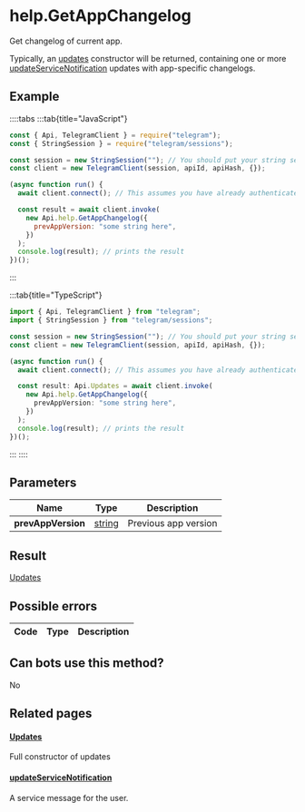 # help.GetAppChangelog

Get changelog of current app.

Typically, an [updates](https://core.telegram.org/constructor/updates) constructor will be returned, containing one or more [updateServiceNotification](https://core.telegram.org/constructor/updateServiceNotification) updates with app-specific changelogs.

## Example

::::tabs
:::tab{title="JavaScript"}

```js
const { Api, TelegramClient } = require("telegram");
const { StringSession } = require("telegram/sessions");

const session = new StringSession(""); // You should put your string session here
const client = new TelegramClient(session, apiId, apiHash, {});

(async function run() {
  await client.connect(); // This assumes you have already authenticated with .start()

  const result = await client.invoke(
    new Api.help.GetAppChangelog({
      prevAppVersion: "some string here",
    })
  );
  console.log(result); // prints the result
})();
```

:::

:::tab{title="TypeScript"}

```ts
import { Api, TelegramClient } from "telegram";
import { StringSession } from "telegram/sessions";

const session = new StringSession(""); // You should put your string session here
const client = new TelegramClient(session, apiId, apiHash, {});

(async function run() {
  await client.connect(); // This assumes you have already authenticated with .start()

  const result: Api.Updates = await client.invoke(
    new Api.help.GetAppChangelog({
      prevAppVersion: "some string here",
    })
  );
  console.log(result); // prints the result
})();
```

:::
::::

## Parameters

|        Name        | Type                                            | Description          |
| :----------------: | ----------------------------------------------- | -------------------- |
| **prevAppVersion** | [string](https://core.telegram.org/type/string) | Previous app version |

## Result

[Updates](https://core.telegram.org/type/Updates)

## Possible errors

| Code | Type | Description |
| :--: | ---- | ----------- |

## Can bots use this method?

No

## Related pages

#### [Updates](https://core.telegram.org/constructor/updates)

Full constructor of updates

#### [updateServiceNotification](https://core.telegram.org/constructor/updateServiceNotification)

A service message for the user.

